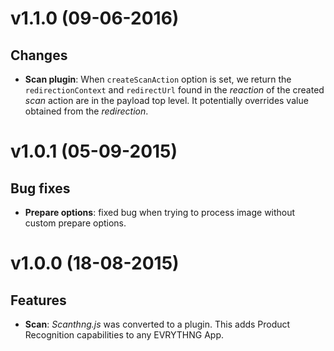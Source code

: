 # v1.1.0 (09-06-2016)

## Changes

- **Scan plugin**: When `createScanAction` option is set, we return the `redirectionContext` and 
                   `redirectUrl` found in the _reaction_ of the created _scan_ action are
                   in the payload top level. It potentially overrides value obtained
                   from the _redirection_.

# v1.0.1 (05-09-2015)

## Bug fixes

- **Prepare options**: fixed bug when trying to process image without custom prepare options.

# v1.0.0 (18-08-2015)

## Features

- **Scan**: _Scanthng.js_ was converted to a plugin. This adds Product Recognition capabilities to any EVRYTHNG App.
